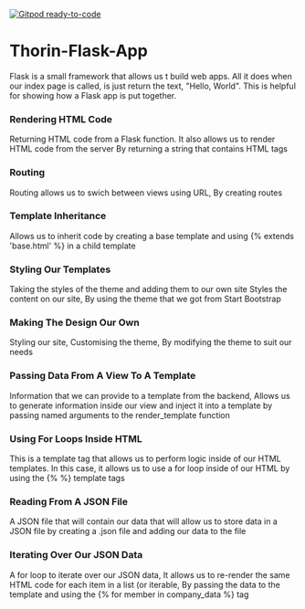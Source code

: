 [![Gitpod ready-to-code](https://img.shields.io/badge/Gitpod-ready--to--code-blue?logo=gitpod)](https://gitpod.io/#https://github.com/Benjamin144/Thorin-Flask-App)

# Thorin-Flask-App

Flask is a small framework that allows us t build web apps.
All it does when our index page is called, is just return the text, "Hello, World".
This is helpful for showing how a Flask app is put together.

### Rendering HTML Code ###
Returning HTML code from a Flask function. It also allows us to render HTML code from the server By returning a string that contains HTML tags

### Routing ###
Routing allows us to swich between views using URL, By creating routes

### Template Inheritance ###
Allows us to inherit code by creating a base template and using {% extends 'base.html' %} in a child template

### Styling Our Templates ###
Taking the styles of the theme and adding them to our own site Styles the content on our site, By using the theme that we got from Start Bootstrap

### Making The Design Our Own ###
Styling our site, Customising the theme, By modifying the theme to suit our needs

### Passing Data From A View To A Template ###
Information that we can provide to a template from the backend, Allows us to generate information inside our view and inject it into a template by passing named arguments to the render_template function

### Using For Loops Inside HTML ###
This is a template tag that allows us to perform logic inside of our HTML templates. In this case, it allows us to use a for loop inside of our HTML by using the {% %} template tags

### Reading From A JSON File ###
A JSON file that will contain our data that will allow us to store data in a JSON file by creating a .json file and adding our data to the file

### Iterating Over Our JSON Data ###
A for loop to iterate over our JSON data, It allows us to re-render the same HTML code for each item in a list (or iterable, By passing the data to the template and using the {% for member in company_data %} tag